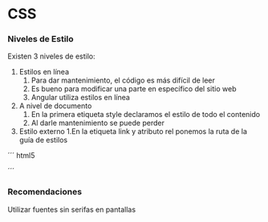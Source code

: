 # CSS
### Niveles de Estilo
Existen 3 niveles de estilo:
1. Estilos en línea
   1. Para dar mantenimiento, el código es más difícil de leer
   2. Es bueno para modificar una parte en específico del sitio web
   3. Angular utiliza estilos en línea
2. A nivel de documento
   1. En la primera etiqueta style declaramos el estilo de todo el contenido
   2. Al darle mantenimiento se puede perder
3. Estilo externo
   1.En la etiqueta link y atributo rel ponemos la ruta de la guía de estilos

´´´ html5
<link rel="stylesheet" href="style.css">
´´´

### Recomendaciones
Utilizar fuentes sin serifas en pantallas 